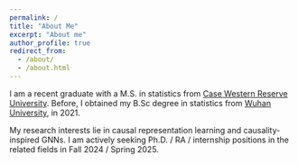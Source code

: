 ```yaml
---
permalink: /
title: "About Me"
excerpt: "About me"
author_profile: true
redirect_from: 
  - /about/
  - /about.html
---
```


I am a recent graduate with a M.S. in statistics from [Case Western Reserve University](https://case.edu/). Before, I obtained my B.Sc degree in statistics from [Wuhan University](https://en.whu.edu.cn/), in 2021.

My research interests lie in causal representation learning and causality-inspired GNNs. I am actively seeking Ph.D. / RA / internship positions in the related fields in Fall 2024 / Spring 2025. 


